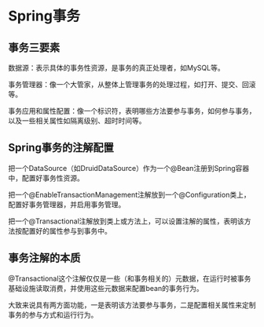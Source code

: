 # Spring事务

## 事务三要素

数据源：表示具体的事务性资源，是事务的真正处理者，如MySQL等。

事务管理器：像一个大管家，从整体上管理事务的处理过程，如打开、提交、回滚等。

事务应用和属性配置：像一个标识符，表明哪些方法要参与事务，如何参与事务，以及一些相关属性如隔离级别、超时时间等。


## Spring事务的注解配置


把一个DataSource（如DruidDataSource）作为一个@Bean注册到Spring容器中，配置好事务性资源。

把一个@EnableTransactionManagement注解放到一个@Configuration类上，配置好事务管理器，并启用事务管理。

把一个@Transactional注解放到类上或方法上，可以设置注解的属性，表明该方法按配置好的属性参与到事务中。

## 事务注解的本质

@Transactional这个注解仅仅是一些（和事务相关的）元数据，在运行时被事务基础设施读取消费，并使用这些元数据来配置bean的事务行为。

大致来说具有两方面功能，一是表明该方法要参与事务，二是配置相关属性来定制事务的参与方式和运行行为。